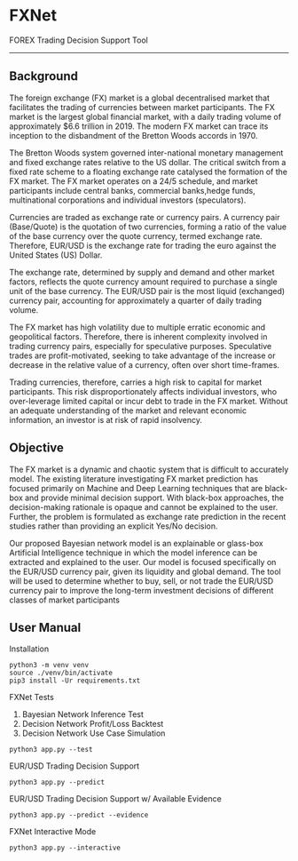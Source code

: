 # FXNet

FOREX Trading Decision Support Tool

<hr>

## Background

The foreign exchange (FX) market is a global decentralised market that facilitates the trading of currencies between
market participants. The FX market is the largest global financial market, with a daily trading volume of approximately
$6.6 trillion in 2019. The modern FX market can trace its inception to the disbandment of the Bretton Woods accords
in 1970. 

The Bretton Woods system governed inter-national monetary management and fixed exchange rates relative to the
US dollar. The critical switch from a fixed rate scheme to a floating exchange rate catalysed the formation of the FX
market. The FX market operates on a 24/5 schedule, and market participants include central banks, commercial banks,hedge
funds, multinational corporations and individual investors (speculators).

Currencies are traded as exchange rate or
currency pairs. A currency pair (Base/Quote) is the quotation of two currencies, forming a ratio of the value of the base
currency over the quote currency, termed exchange rate. Therefore, EUR/USD is the exchange rate for trading the euro
against the United States (US) Dollar. 

The exchange rate, determined by supply and demand and other market factors,
reflects the quote currency amount required to purchase a single unit of the base currency. The EUR/USD pair is the most
liquid (exchanged) currency pair, accounting for approximately a quarter of daily trading volume.

The FX market has high volatility due to multiple erratic economic and geopolitical factors. Therefore, there is inherent complexity
involved in trading currency pairs, especially for speculative purposes. Speculative trades are profit-motivated, seeking
to take advantage of the increase or decrease in the relative value of a currency, often over short time-frames. 

Trading
currencies, therefore, carries a high risk to capital for market participants. This risk disproportionately affects
individual investors, who over-leverage limited capital or incur debt to trade in the FX market. Without an adequate
understanding of the market and relevant economic information, an investor is at risk of rapid insolvency.

## Objective

The FX market is a dynamic and chaotic system that is difficult to accurately model. The existing literature investigating
FX market prediction has focused primarily on Machine and Deep Learning techniques that are black-box and provide minimal
decision support. With black-box approaches, the decision-making rationale is opaque and cannot be explained to the user.
Further, the problem is formulated as exchange rate prediction in the recent studies rather than providing an explicit
Yes/No decision. 

Our proposed Bayesian network model is an explainable or glass-box Artificial Intelligence
technique in which the model inference can be extracted and explained to the user. Our model is focused specifically on
the EUR/USD currency pair, given its liquidity and global demand. The tool will be used to determine whether to buy,
sell, or not trade the EUR/USD currency pair to improve the long-term investment decisions of different classes of market
participants

## User Manual
Installation
```
python3 -m venv venv
source ./venv/bin/activate
pip3 install -Ur requirements.txt
```

FXNet Tests
1. Bayesian Network Inference Test
1. Decision Network Profit/Loss Backtest
3. Decision Network Use Case Simulation
```
python3 app.py --test
```

EUR/USD Trading Decision Support
```
python3 app.py --predict
```

EUR/USD Trading Decision Support w/ Available Evidence
```
python3 app.py --predict --evidence
```

FXNet Interactive Mode
```
python3 app.py --interactive
```